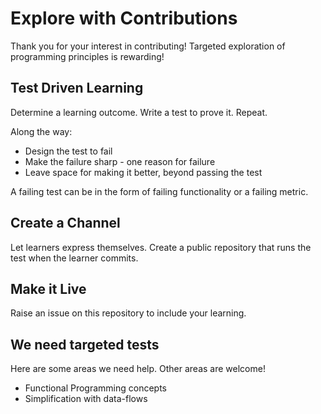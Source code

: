# Explore with Contributions

Thank you for your interest in contributing!
Targeted exploration of programming principles is rewarding!

## Test Driven Learning

Determine a learning outcome. Write a test to prove it. Repeat.

Along the way:

- Design the test to fail
- Make the failure sharp - one reason for failure
- Leave space for making it better, beyond passing the test

A failing test can be in the form of failing functionality
or a failing metric.

## Create a Channel

Let learners express themselves.
Create a public repository that runs the test when the learner commits.

## Make it Live

Raise an issue on this repository to include your learning.

## We need targeted tests

Here are some areas we need help. Other areas are welcome!

- Functional Programming concepts
- Simplification with data-flows
